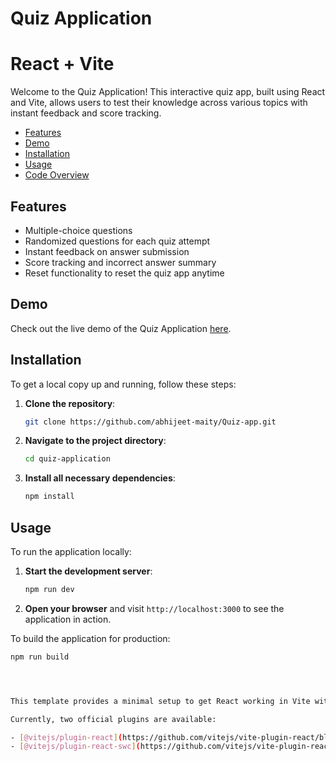 
# Quiz Application
# React + Vite

Welcome to the Quiz Application! This interactive quiz app, built using React and Vite, allows users to test their knowledge across various topics with instant feedback and score tracking.

- [Features](#features)
- [Demo](#demo)
- [Installation](#installation)
- [Usage](#usage)
- [Code Overview](#code-overview)

## Features

- Multiple-choice questions
- Randomized questions for each quiz attempt
- Instant feedback on answer submission
- Score tracking and incorrect answer summary
- Reset functionality to reset the quiz app anytime 

## Demo

Check out the live demo of the Quiz Application [here](https://quiz-app-ashen-pi.vercel.app/).

## Installation

To get a local copy up and running, follow these steps:

1. **Clone the repository**:

    ```sh
    git clone https://github.com/abhijeet-maity/Quiz-app.git
    ```

2. **Navigate to the project directory**:

    ```sh
    cd quiz-application
    ```

3. **Install all necessary dependencies**:

    ```sh
    npm install
    ```

## Usage

To run the application locally:

1. **Start the development server**:

    ```sh
    npm run dev
    ```

2. **Open your browser** and visit `http://localhost:3000` to see the application in action.

To build the application for production:

```sh
npm run build




This template provides a minimal setup to get React working in Vite with HMR and some ESLint rules.

Currently, two official plugins are available:

- [@vitejs/plugin-react](https://github.com/vitejs/vite-plugin-react/blob/main/packages/plugin-react/README.md) uses [Babel](https://babeljs.io/) for Fast Refresh
- [@vitejs/plugin-react-swc](https://github.com/vitejs/vite-plugin-react-swc) uses [SWC](https://swc.rs/) for Fast Refresh
